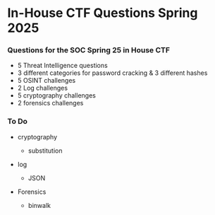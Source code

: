 # In-House CTF Questions Spring 2025
### Questions for the SOC Spring 25 in House CTF

- 5 Threat Intelligence questions
- 3 different categories for password cracking & 3 different hashes
- 5 OSINT challenges
- 2 Log challenges
- 5 cryptography challenges
- 2 forensics challenges

### To Do 
- cryptography
  - substitution
 
- log
  - JSON
 
- Forensics
  - binwalk

